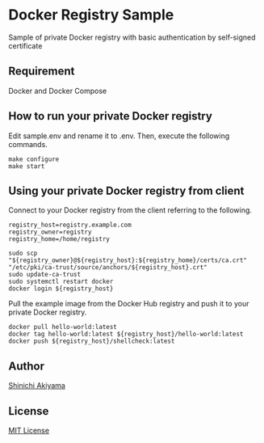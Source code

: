 Docker Registry Sample
======================

Sample of private Docker registry with basic authentication by self-signed certificate

Requirement
-----------

Docker and Docker Compose

How to run your private Docker registry
---------------------------------------

Edit sample.env and rename it to .env. Then, execute the following commands.

```console
make configure
make start
```

Using your private Docker registry from client
----------------------------------------------

Connect to your Docker registry from the client referring to the following.

```console
registry_host=registry.example.com
registry_owner=registry
registry_home=/home/registry

sudo scp "${registry_owner}@${registry_host}:${registry_home}/certs/ca.crt" "/etc/pki/ca-trust/source/anchors/${registry_host}.crt"
sudo update-ca-trust
sudo systemctl restart docker
docker login ${registry_host}
```

Pull the example image from the Docker Hub registry and push it to your private Docker registry.

```console
docker pull hello-world:latest
docker tag hello-world:latest ${registry_host}/hello-world:latest
docker push ${registry_host}/shellcheck:latest
```

Author
------

[Shinichi Akiyama](https://github.com/shakiyam)

License
-------

[MIT License](https://opensource.org/licenses/MIT)
